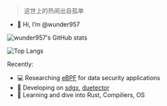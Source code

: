 > 这世上的热闹出自孤单

- 👋 Hi, I’m @wunder957

![wunder957's GitHub stats](https://github-readme-stats.vercel.app/api?username=wunder957&count_private=true)

![Top Langs](https://github-readme-stats.vercel.app/api/top-langs/?username=wunder957&hide=javascript,css,html&layout=compact)

Recently:

- 💻 Researching [eBPF](https://ebpf.io/) for data security applications
- 🔧 Developing on [sdgx](https://github.com/hitsz-ids/synthetic-data-generator), [duetector](https://github.com/hitsz-ids/duetector)
- 📕 Learning and dive into Rust, Compiliers, OS

